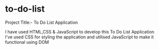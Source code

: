 # to-do-list

Project Title:- To Do List Application

I have used HTML,CSS & JavaScript to develop this To Do List Application
I've used CSS for styling the application and utilised JavaScript to make it functional using DOM 
